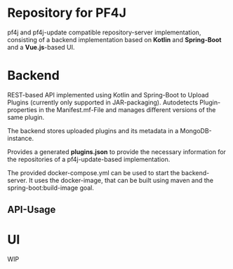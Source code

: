 # Repository for PF4J

pf4j and pf4j-update compatible repository-server implementation, consisting of a
backend implementation based on **Kotlin** and **Spring-Boot** and a **Vue.js**-based UI.

# Backend
REST-based API implemented using Kotlin and Spring-Boot to Upload Plugins (currently only supported in JAR-packaging). 
Autodetects Plugin- properties in the Manifest.mf-File and manages different versions of the same plugin. 

The backend stores uploaded plugins and its metadata in a MongoDB-instance. 

Provides a generated **plugins.json** to provide the necessary information for the repositories of a pf4j-update-based implementation.

The provided docker-compose.yml can be used to start the backend-server. It uses the docker-image, that can be built using maven and the spring-boot:build-image goal.

## API-Usage


# UI 
WIP
